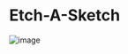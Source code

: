 # Etch-A-Sketch
![image](https://user-images.githubusercontent.com/97264721/184986793-b79edaac-bac9-47b2-8f65-783ef1860197.png)
